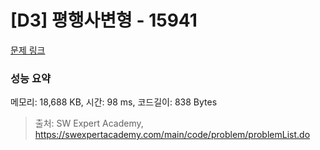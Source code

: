 # [D3] 평행사변형 - 15941 

[문제 링크](https://swexpertacademy.com/main/code/problem/problemDetail.do?contestProbId=AYVgOZEKOpcDFAQK) 

### 성능 요약

메모리: 18,688 KB, 시간: 98 ms, 코드길이: 838 Bytes



> 출처: SW Expert Academy, https://swexpertacademy.com/main/code/problem/problemList.do